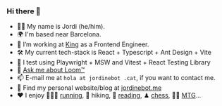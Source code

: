 ### Hi there 👋

- 🙋‍♂️ My name is Jordi (he/him).
- 🌍 I'm based near Barcelona.
- 🔭 I’m working at [King](https://www.king.com/) as a Frontend Engineer.
- 🛠️ My current tech-stack is React + Typescript + Ant Design + Vite
- 🧪 I test using Playwright + MSW and Vitest + React Testing Library
- 💬 [Ask me about Loom™](https://www.thegamer.com/monkey-island-ask-me-about-loom-joke-explained-cobb-cob-loom/)
- 📫 E-mail me at `hola at jordinebot .cat`, if you want to contact me.
- 📝 Find my personal website/blog at [jordinebot.me](http://www.jordinebot.me)
- ❤️ I enjoy 🏃🏻‍♂️ [running](https://www.strava.com/athletes/jordinebot), 🥾 hiking, 📖 [reading](https://www.goodreads.com/user/show/32679880-jordi), ♟ [chess](https://www.chess.com/member/llengot), 🧙🏼 [MTG](https://magic.wizards.com/en)...

<!-- **jordinebot/jordinebot** is a ✨ _special_ ✨ repository because its `README.md` (this file) appears on your GitHub profile.-->
